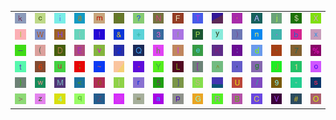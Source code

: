 <table>
<tr>
<td><img src="6B.gif"></td>
<td><img src="63.gif"></td>
<td><img src="69.gif"></td>
<td><img src="38.gif"></td>
<td><img src="6D.gif"></td>
<td><img src="22.gif"></td>
<td><img src="3F.gif"></td>
<td><img src="4E.gif"></td>
<td><img src="46.gif"></td>
<td><img src="54.gif"></td>
<td><img src="gr3.gif"></td>
<td><img src="27.gif"></td>
<td><img src="41.gif"></td>
<td><img src="6A.gif"></td>
<td><img src="24.gif"></td>
<td><img src="58.gif"></td>
</tr>
<tr>
<td><img src="6C.gif"></td>
<td><img src="57.gif"></td>
<td><img src="48.gif"></td>
<td><img src="7B.gif"></td>
<td><img src="21.gif"></td>
<td><img src="26.gif"></td>
<td><img src="2B.gif"></td>
<td><img src="33.gif"></td>
<td><img src="66.gif"></td>
<td><img src="50.gif"></td>
<td><img src="79.gif"></td>
<td><img src="29.gif"></td>
<td><img src="6E.gif"></td>
<td><img src="2E.gif"></td>
<td><img src="62.gif"></td>
<td><img src="78.gif"></td>
</tr>
<tr>
<td><img src="5F.gif"></td>
<td><img src="28.gif"></td>
<td><img src="44.gif"></td>
<td><img src="45.gif"></td>
<td><img src="76.gif"></td>
<td><img src="32.gif"></td>
<td><img src="51.gif"></td>
<td><img src="68.gif"></td>
<td><img src="49.gif"></td>
<td><img src="65.gif"></td>
<td><img src="4B.gif"></td>
<td><img src="3A.gif"></td>
<td><img src="64.gif"></td>
<td><img src="60.gif"></td>
<td><img src="37.gif"></td>
<td><img src="25.gif"></td>
</tr>
<tr>
<td><img src="74.gif"></td>
<td><img src="36.gif"></td>
<td><img src="75.gif"></td>
<td><img src="3B.gif"></td>
<td><img src="7E.gif"></td>
<td><img src="gr1.gif"></td>
<td><img src="2D.gif"></td>
<td><img src="59.gif"></td>
<td><img src="4C.gif"></td>
<td><img src="5B.gif"></td>
<td><img src="5E.gif"></td>
<td><img src="2C.gif"></td>
<td><img src="67.gif"></td>
<td><img src="4A.gif"></td>
<td><img src="31.gif"></td>
<td><img src="6F.gif"></td>
</tr>
<tr>
<td><img src="7D.gif"></td>
<td><img src="77.gif"></td>
<td><img src="4D.gif"></td>
<td><img src="3C.gif"></td>
<td><img src="30.gif"></td>
<td><img src="7C.gif"></td>
<td><img src="72.gif"></td>
<td><img src="35.gif"></td>
<td><img src="5D.gif"></td>
<td><img src="53.gif"></td>
<td><img src="gr2.gif"></td>
<td><img src="55.gif"></td>
<td><img src="2F.gif"></td>
<td><img src="39.gif"></td>
<td><img src="2A.gif"></td>
<td><img src="73.gif"></td>
</tr>
<tr>
<td><img src="3E.gif"></td>
<td><img src="7A.gif"></td>
<td><img src="34.gif"></td>
<td><img src="71.gif"></td>
<td><img src="5A.gif"></td>
<td><img src="40.gif"></td>
<td><img src="3D.gif"></td>
<td><img src="61.gif"></td>
<td><img src="70.gif"></td>
<td><img src="47.gif"></td>
<td><img src="52.gif"></td>
<td><img src="42.gif"></td>
<td><img src="43.gif"></td>
<td><img src="56.gif"></td>
<td><img src="23.gif"></td>
<td><img src="4F.gif"></td>
</tr>
</table>
